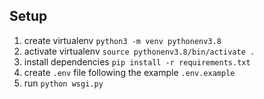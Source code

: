 ## Setup

1. create virtualenv `python3 -m venv pythonenv3.8`
2. activate virtualenv `source pythonenv3.8/bin/activate .`
3. install dependencies `pip install -r requirements.txt`
4. create `.env` file following the example `.env.example`
6. run `python wsgi.py`